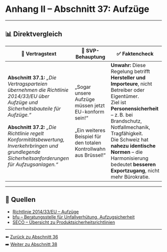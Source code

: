 # Anhang II – Abschnitt 37: Aufzüge

---

## 📊 Direktvergleich

| 📜 **Vertragstext** | 🧨 **SVP-Behauptung** | ✅ **Faktencheck** |
|---------------------|-----------------------|--------------------|
| **Abschnitt 37.1:** _„Die Vertragsparteien übernehmen die Richtlinie 2014/33/EU über Aufzüge und Sicherheitsbauteile für Aufzüge.“_ <br><br> **Abschnitt 37.2:** _„Die Richtlinie regelt Konformitätsbewertung, Inverkehrbringen und grundlegende Sicherheitsanforderungen für Aufzugsanlagen.“_ | „Sogar unsere Aufzüge müssen jetzt EU-konform sein!“ <br><br> „Ein weiteres Beispiel für den totalen Kontrollwahn aus Brüssel!“ | **Unwahr:** Diese Regelung betrifft **Hersteller und Importeure**, nicht Betreiber oder Eigentümer. <br> Ziel ist **Personensicherheit** – z. B. bei Brandschutz, Notfallmechanik, Tragfähigkeit. <br> Die Schweiz hat **nahezu identische Normen** – die Harmonisierung bedeutet **besseren Exportzugang**, nicht mehr Bürokratie. |

---

## 🔗 Quellen

- [Richtlinie 2014/33/EU – Aufzüge](https://eur-lex.europa.eu/legal-content/DE/TXT/?uri=CELEX:32014L0033)
- [bfu – Beratungsstelle für Unfallverhütung, Aufzugsicherheit](https://www.bfu.ch/)
- [SECO – Übersicht zu Produktsicherheitsrichtlinien](https://www.seco.admin.ch/)

---

⬅️ [Zurück zu Abschnitt 36](abschnitt_36.md)  
➡️ [Weiter zu Abschnitt 38](abschnitt_38.md)
